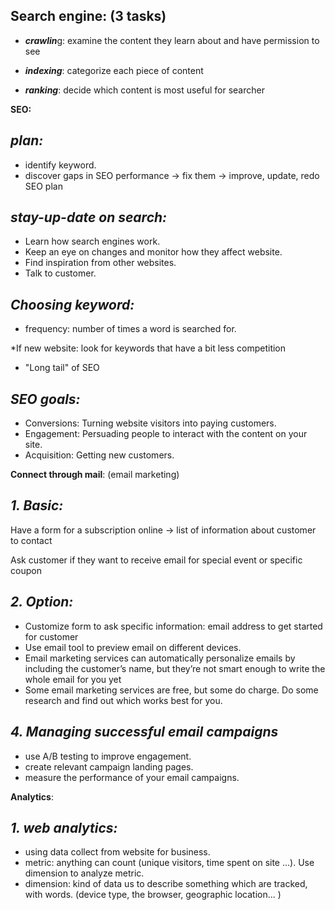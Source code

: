 ## **Search engine**: (3 tasks)

- ***crawlin***g: examine the content they learn about and have permission to see

- ***indexing***: categorize each piece of content

- ***ranking***: decide which content is most useful for searcher

**SEO:**
## ***plan:***
- identify keyword.
- discover gaps in SEO performance -> fix them -> improve, update, redo SEO plan
## ***stay-up-date on search:***
- Learn how search engines work.
- Keep an eye on changes and monitor how they affect website.
- Find inspiration from other websites.
- Talk to customer.

## ***Choosing keyword:***
- frequency: number of times a word is searched for.

\*If new website: look for keywords that have a bit less competition

- "Long tail" of SEO

## ***SEO goals:***
- Conversions: Turning website visitors into paying customers.
- Engagement: Persuading people to interact with the content on your site. 
- Acquisition: Getting new customers.

**Connect through mail**: (email marketing)
## ***1. Basic:***
Have a form for a subscription online -> list of information about customer to contact

Ask customer if they want to receive email for special event or specific coupon
## ***2. Option:*** 
- Customize form to ask specific information: email address to get started for customer
- Use email tool to preview email on different devices.
- Email marketing services can automatically personalize emails by including the customer’s name, but they’re not smart enough to write the whole email for you yet
- Some email marketing services are free, but some do charge. Do some research and find out which works best for you.

## ***4. Managing successful email campaigns***
- use A/B testing to improve engagement.
- create relevant campaign landing pages.
- measure the performance of your email campaigns.

**Analytics**:
## ***1. web analytics:***
- using data collect from website for business.
- metric: anything can count (unique visitors, time spent on site ...). Use dimension to analyze metric.
- dimension: kind of data us to describe something which are tracked, with words. (device type, the browser, geographic location... )
